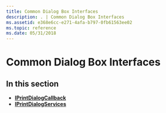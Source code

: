 ```yaml
---
title: Common Dialog Box Interfaces
description: . | Common Dialog Box Interfaces
ms.assetid: e368e6cc-e271-4afa-b797-0fb61563ee02
ms.topic: reference
ms.date: 05/31/2018
---
```


# Common Dialog Box Interfaces

## In this section

-   [**IPrintDialogCallback**](/windows/win32/api/commdlg/nn-commdlg-iprintdialogcallback)
-   [**IPrintDialogServices**](/windows/win32/api/commdlg/nn-commdlg-iprintdialogservices)

 

 
